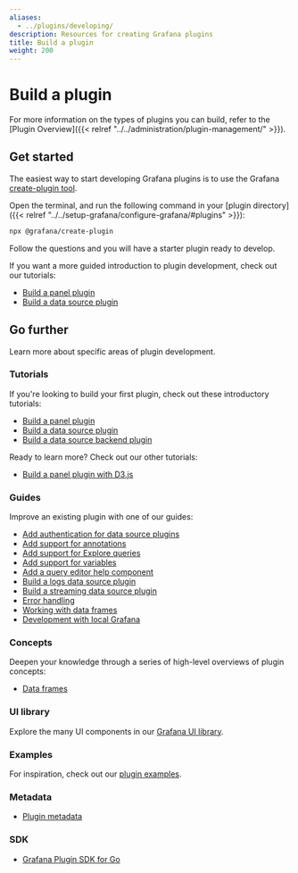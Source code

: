 ```yaml
---
aliases:
  - ../plugins/developing/
description: Resources for creating Grafana plugins
title: Build a plugin
weight: 200
---
```


# Build a plugin

For more information on the types of plugins you can build, refer to the [Plugin Overview]({{< relref "../../administration/plugin-management/" >}}).

## Get started

The easiest way to start developing Grafana plugins is to use the Grafana [create-plugin tool](https://www.npmjs.com/package/@grafana/create-plugin).

Open the terminal, and run the following command in your [plugin directory]({{< relref "../../setup-grafana/configure-grafana/#plugins" >}}):

```bash
npx @grafana/create-plugin
```

Follow the questions and you will have a starter plugin ready to develop.

If you want a more guided introduction to plugin development, check out our tutorials:

- [Build a panel plugin](/tutorials/build-a-panel-plugin/)
- [Build a data source plugin](/tutorials/build-a-data-source-plugin/)

## Go further

Learn more about specific areas of plugin development.

### Tutorials

If you're looking to build your first plugin, check out these introductory tutorials:

- [Build a panel plugin](/tutorials/build-a-panel-plugin/)
- [Build a data source plugin](/tutorials/build-a-data-source-plugin/)
- [Build a data source backend plugin](/tutorials/build-a-data-source-backend-plugin/)

Ready to learn more? Check out our other tutorials:

- [Build a panel plugin with D3.js](/tutorials/build-a-panel-plugin-with-d3/)

### Guides

Improve an existing plugin with one of our guides:

- [Add authentication for data source plugins](/tutorials/add-authentication-for-data-source-plugins/)
- [Add support for annotations](/tutorials/add-support-for-annotations/)
- [Add support for Explore queries](/tutorials/add-support-for-explore-queries/)
- [Add support for variables](/tutorials/add-support-for-variables/)
- [Add a query editor help component](/tutorials/add-query-editor-help/)
- [Build a logs data source plugin](/tutorials/build-a-logs-data-source-plugin/)
- [Build a streaming data source plugin](/tutorials/build-a-streaming-data-source-plugin/)
- [Error handling](/tutorials/error-handling/)
- [Working with data frames](/tutorials/working-with-data-frames/)
- [Development with local Grafana](/tutorials/development-with-local-grafana/)

### Concepts

Deepen your knowledge through a series of high-level overviews of plugin concepts:

- [Data frames](/tutorials/data-frames/)

### UI library

Explore the many UI components in our [Grafana UI library](/ui).

### Examples

For inspiration, check out our [plugin examples](/grafana/grafana-plugin-examples).

### Metadata

- [Plugin metadata](/tutorials/metadata/)

### SDK

- [Grafana Plugin SDK for Go](/tutorials/backend/grafana-plugin-sdk-for-go/)
